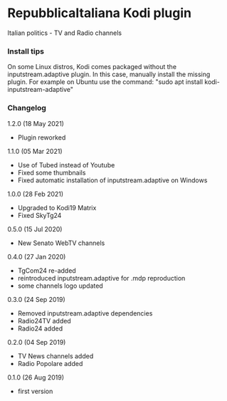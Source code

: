 # RepubblicaItaliana Kodi plugin
Italian politics - TV and Radio channels

### Install tips
On some Linux distros, Kodi comes packaged without the inputstream.adaptive plugin. In this case, manually install the missing plugin. For example on Ubuntu use the command: "sudo apt install kodi-inputstream-adaptive"

### Changelog
1.2.0 (18 May 2021)
- Plugin reworked

1.1.0 (05 Mar 2021)
- Use of Tubed instead of Youtube
- Fixed some thumbnails
- Fixed automatic installation of inputstream.adaptive on Windows

1.0.0 (28 Feb 2021)
- Upgraded to Kodi19 Matrix
- Fixed SkyTg24

0.5.0 (15 Jul 2020)
- New Senato WebTV channels

0.4.0 (27 Jan 2020)
- TgCom24 re-added
- reintroduced inputstream.adaptive for .mdp reproduction
- some channels logo updated

0.3.0 (24 Sep 2019)
- Removed inputstream.adaptive dependencies
- Radio24TV added
- Radio24 added

0.2.0 (04 Sep 2019)
- TV News channels added
- Radio Popolare added 

0.1.0 (26 Aug 2019)
- first version
